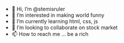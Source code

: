 - 👋 Hi, I’m @stemisruler
- 👀 I’m interested in making world funny
- 🌱 I’m currently learning html, css, js
- 💞️ I’m looking to collaborate on stock market
- 📫 How to reach me ... be a rich

<!---
stemisruler/stemisruler is a ✨ special ✨ repository because its `README.md` (this file) appears on your GitHub profile.
You can click the Preview link to take a look at your changes.
--->
